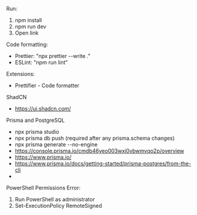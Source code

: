 Run:

1. npm install
2. npm run dev
3. Open link

Code formatting:

- Prettier: "npx prettier --write ."
- ESLint: "npm run lint"

Extensions:

- Prettifier - Code formatter

ShadCN

- https://ui.shadcn.com/

Prisma and PostgreSQL

- npx prisma studio
- npx prisma db push (required after any prisma.schema changes)
- npx prisma generate --no-engine
- https://console.prisma.io/cmdb46yeo003wxj0vbwmvqo2p/overview
- https://www.prisma.io/
- https://www.prisma.io/docs/getting-started/prisma-postgres/from-the-cli
-

PowerShell Permissions Error:

1. Run PowerShell as administrator
2. Set-ExecutionPolicy RemoteSigned
